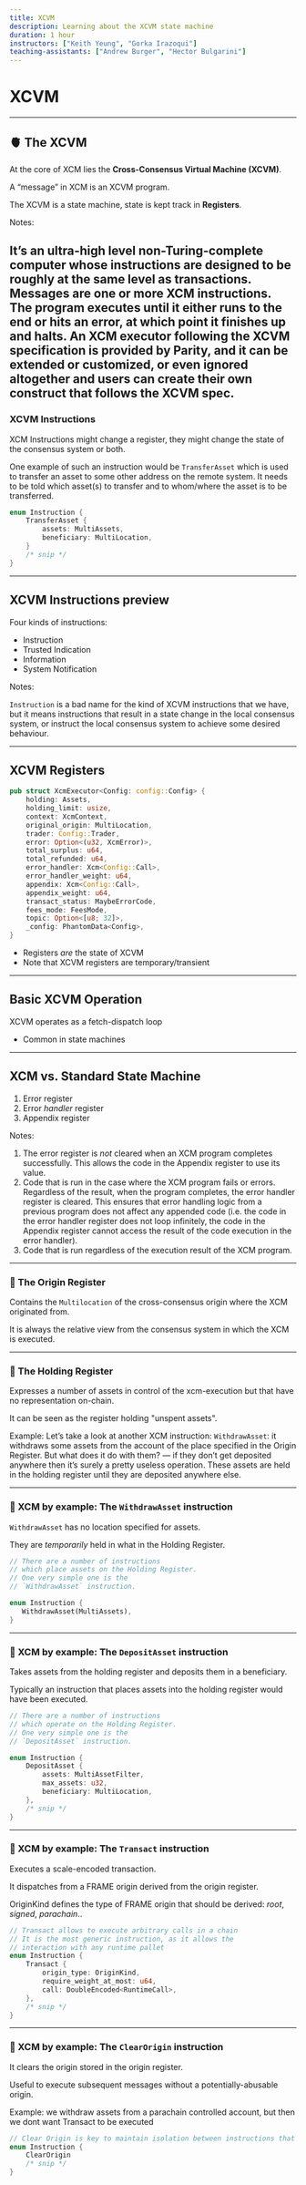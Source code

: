 ```yaml
---
title: XCVM
description: Learning about the XCVM state machine
duration: 1 hour
instructors: ["Keith Yeung", "Gorka Irazoqui"]
teaching-assistants: ["Andrew Burger", "Hector Bulgarini"]
---
```


# XCVM

---

## 🫀 The XCVM

At the core of XCM lies the **Cross-Consensus Virtual Machine (XCVM)**.

A “message” in XCM is an XCVM program.

The XCVM is a state machine, state is kept track in **Registers**.

Notes:

It’s an ultra-high level non-Turing-complete computer whose instructions are designed to be roughly at the same level as transactions.
Messages are one or more XCM instructions.
The program executes until it either runs to the end or hits an error, at which point it finishes up and halts.
An XCM executor following the XCVM specification is provided by Parity, and it can be extended or customized, or even ignored altogether and users can create their own construct that follows the XCVM spec.
---
### XCVM Instructions

XCM Instructions might change a register, they might change the state of the consensus system or both.
   
One example of such an instruction would be `TransferAsset` which is used to transfer an asset to some other address on the remote system.
It needs to be told which asset(s) to transfer and to whom/where the asset is to be transferred.

```rust
enum Instruction {
    TransferAsset {
        assets: MultiAssets,
        beneficiary: MultiLocation,
    }
    /* snip */
}
```
---
## XCVM Instructions preview

Four kinds of instructions:

- Instruction
- Trusted Indication
- Information
- System Notification

Notes:

`Instruction` is a bad name for the kind of XCVM instructions that we have, but it means instructions that result in a state change in the local consensus system, or instruct the local consensus system to achieve some desired behaviour.

<!-- TODO example of XCM message that intuitively makes sense for students that can reason about assets and fees, highlight lines in code block and talk to them. Highlight LOCATION and ASSET instructions, that we will go into next -->  
---
## XCVM Registers

```rust
pub struct XcmExecutor<Config: config::Config> {
    holding: Assets,
    holding_limit: usize,
    context: XcmContext,
    original_origin: MultiLocation,
    trader: Config::Trader,
    error: Option<(u32, XcmError)>,
    total_surplus: u64,
    total_refunded: u64,
    error_handler: Xcm<Config::Call>,
    error_handler_weight: u64,
    appendix: Xcm<Config::Call>,
    appendix_weight: u64,
    transact_status: MaybeErrorCode,
    fees_mode: FeesMode,
    topic: Option<[u8; 32]>,
    _config: PhantomData<Config>,
}
```

- Registers _are_ the state of XCVM
- Note that XCVM registers are temporary/transient

---
## Basic XCVM Operation

XCVM operates as a fetch-dispatch loop

<widget-text center>

- Common in state machines

<!-- TODO: Graphics about a state machine similar to how the XCVM operates --> 

---

## XCM vs. Standard State Machine

<widget-text center>

1. Error register
1. Error _handler_ register
1. Appendix register

Notes:

1. The error register is _not_ cleared when an XCM program completes successfully.
   This allows the code in the Appendix register to use its value.
1. Code that is run in the case where the XCM program fails or errors.
   Regardless of the result, when the program completes, the error handler register is cleared.
   This ensures that error handling logic from a previous program does not affect any appended code (i.e. the code in the error handler register does not loop infinitely, the code in the Appendix register cannot access the result of the code execution in the error handler).
1. Code that is run regardless of the execution result of the XCM program.

---

<widget-columns>
<widget-column>

### 📍 The Origin Register
Contains the `Multilocation` of the cross-consensus origin where the XCM originated from.

It is always the relative view from the consensus system in which the XCM is executed.

---
### 💁 The Holding Register
Expresses a number of assets in control of the xcm-execution but that have no representation on-chain.

It can be seen as the register holding "unspent assets".


Example:  Let’s take a look at another XCM instruction: `WithdrawAsset`: it withdraws some assets from the account of the place specified in the Origin Register.
But what does it do with them? — if they don’t get deposited anywhere then it’s surely a pretty useless operation. These assets are held in the holding register until they are deposited anywhere else.

---
### 💁 XCM by example: The `WithdrawAsset` instruction

`WithdrawAsset` has no location specified for assets.

They are _temporarily_ held in what in the Holding Register.

</widget-column>
<widget-column>

```rust
// There are a number of instructions
// which place assets on the Holding Register.
// One very simple one is the
// `WithdrawAsset` instruction.

enum Instruction {
   WithdrawAsset(MultiAssets), 
}
```
</widget-column>
</widget-columns>

---
### 💁 XCM by example: The `DepositAsset` instruction
Takes assets from the holding register and deposits them in a beneficiary.

Typically an instruction that places assets into the holding register would have been executed.

</widget-column>
<widget-column>

```rust
// There are a number of instructions
// which operate on the Holding Register.
// One very simple one is the
// `DepositAsset` instruction.

enum Instruction {
    DepositAsset {
        assets: MultiAssetFilter,
        max_assets: u32,
        beneficiary: MultiLocation,
    }, 
    /* snip */
}
```

</widget-column>
</widget-columns>

---
### 💁 XCM by example: The `Transact` instruction
Executes a scale-encoded transaction.

It dispatches from a FRAME origin derived from the origin register.

OriginKind defines the type of FRAME origin that should be derived: *root*, *signed*, *parachain*..
</widget-column>
</widget-columns>

```rust
// Transact allows to execute arbitrary calls in a chain
// It is the most generic instruction, as it allows the
// interaction with any runtime pallet
enum Instruction {
    Transact {
		origin_type: OriginKind,
		require_weight_at_most: u64,
		call: DoubleEncoded<RuntimeCall>,
	},
    /* snip */
}

```
</widget-column>
</widget-columns>

---
### 💁 XCM by example: The `ClearOrigin` instruction
It clears the origin stored in the origin register.

Useful to execute subsequent messages without a potentially-abusable origin.

Example: we withdraw assets from a parachain controlled account, but then we dont want Transact to be executed
 
</widget-column>
</widget-columns>

```rust
// Clear Origin is key to maintain isolation between instructions that are executed with a particular origin and instructions that are not
enum Instruction {
    ClearOrigin
    /* snip */
}
```
</widget-column>
</widget-columns>